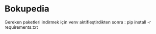# Bokupedia

Gereken paketleri indirmek için venv aktifleştirdikten sonra :
pip install -r requirements.txt
